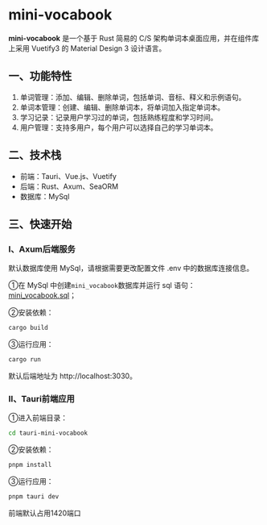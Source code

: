 # mini-vocabook

**mini-vocabook** 是一个基于 Rust 简易的 C/S 架构单词本桌面应用，并在组件库上采用 Vuetify3 的 Material Design 3 设计语言。

## 一、功能特性
1. 单词管理：添加、编辑、删除单词，包括单词、音标、释义和示例语句。
2. 单词本管理：创建、编辑、删除单词本，将单词加入指定单词本。
3. 学习记录：记录用户学习过的单词，包括熟练程度和学习时间。
4. 用户管理：支持多用户，每个用户可以选择自己的学习单词本。

## 二、技术栈
* 前端：Tauri、Vue.js、Vuetify
* 后端：Rust、Axum、SeaORM
* 数据库：MySql

## 三、快速开始

### Ⅰ、Axum后端服务
默认数据库使用 MySql，请根据需要更改配置文件 .env 中的数据库连接信息。

①在 MySql 中创建`mini_vocabook`数据库并运行 sql 语句：[mini_vocabook.sql]()；

②安装依赖：
~~~bash
cargo build
~~~

③运行应用：
~~~bash
cargo run
~~~
默认后端地址为 http://localhost:3030。

### Ⅱ、Tauri前端应用
①进入前端目录：
~~~bash
cd tauri-mini-vocabook
~~~

②安装依赖：
~~~bash
pnpm install
~~~

③运行应用：
~~~bash
pnpm tauri dev
~~~
前端默认占用1420端口

